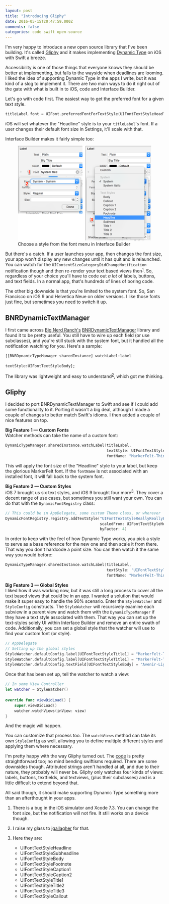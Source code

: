 ```yaml
---
layout: post
title: "Introducing Gliphy"
date: 2016-05-15T20:47:59.000Z
comments: false
categories: code swift open-source
---
```

I'm very happy to introduce a new open source library that I've been building. It's called [Gliphy](https://github.com/tallwave/gliphy) and it makes implementing [Dynamic Type](https://developer.apple.com/library/ios/documentation/StringsTextFonts/Conceptual/TextAndWebiPhoneOS/CustomTextProcessing/CustomTextProcessing.html#//apple_ref/doc/uid/TP40009542-CH4-SW65) on iOS with Swift a breeze.

Accessibility is one of those things that everyone knows they should be better at implementing, but falls to the wayside when deadlines are looming. I liked the idea of supporting Dynamic Type in the apps I write, but it was kind of a slog to implement it. There are two main ways to do it right out of the gate with what is built in to iOS, code and Interface Builder.

Let's go with code first. The easiest way to get the preferred font for a given text style. 

```swift
titleLabel.font = UIFont.preferredFontForTextStyle(UIFontTextStyleHeadline)
```
iOS will set whatever the "Headline" style is to your `titleLabel`'s font. If a user changes their default font size in Settings, it'll scale with that. 

Interface Builder makes it fairly simple too:

<figure>
    <img alt="Interface Builder" src="https://raw.githubusercontent.com/Tallwave/Gliphy/gh-pages/images/ib.png">
    <figcaption>Choose a style from the font menu in Interface Builder</figcaption>
</figure>

But there's a catch. If a user launches your app, then changes the font size, your app won't display any new changes until it has quit and is relaunched. You can watch for the `UIContentSizeCategoryDidChangeNotification` notification though and then re-render your text based views then<sup id="fnref:1"><a href="#fn:1" rel="footnote">1</a></sup>. So, regardless of your choice you'll have to code out *a lot* of labels, buttons, and text fields. In a normal app, that's hundreds of lines of boring code.

The other big downside is that you're limited to the system font. So, San Francisco on iOS 9 and Helvetica Neue on older versions. I like those fonts just fine, but sometimes you need to switch it up.

## BNRDynamicTextManager
I first came across [Big Nerd Ranch's](https://www.bignerdranch.com/) [BNRDynamicTextManager](https://github.com/bignerdranch/BNRDynamicTypeManager) library and found it to be pretty useful. You still have to wire up each field (or use subclasses), and you're still stuck with the system font, but it handled all the notification watching for you. Here's a sample: 

```objc
[[BNRDynamicTypeManager sharedInstance] watchLabel:label
                                         textStyle:UIFontTextStyleBody];
```

The library was lightweight and easy to understand<sup id="fnref:2"><a href="#fn:2" rel="footnote">2</a></sup>, which got me thinking.

## Gliphy
I decided to port BNRDynamicTextManager to Swift and see if I could add some functionality to it. Porting it wasn't a big deal, although I made a couple of changes to better match Swift's idioms. I then added a couple of nice features on top.

**Big Feature 1 — Custom Fonts**<br />
Watcher methods can take the name of a custom font:

```swift
DynamicTypeManager.sharedInstance.watchLabel(titleLabel,
                                             textStyle: UIFontTextStyleTitle1,
                                             fontName: "MarkerFelt-Thin")
```
This will apply the font size of the "Headline" style to your label, but keep the glorious MarkerFelt font. If the `fontName` is not associated with an installed font, it will fall back to the system font.

**Big Feature 2 — Custom Styles**<br />
iOS 7 brought us six text styles, and iOS 9 brought four more<sup id="fnref:3"><a href="#fn:3" rel="footnote">3</a></sup>. They cover a decent range of use cases, but sometimes you still want your own. You can do that with the `DynamicFontRegistry` class:

```swift
// This could be in AppDelegate, some custom Theme class, or wherever
DynamicFontRegistry.registry.addTextStyle("UIFontTextStyleReallyReallyBigTitle",
                                          scaledFrom: UIFontTextStyleHeadline,
                                          byFactor: 4)
```
In order to keep with the feel of how Dynamic Type works, you pick a style to serve as a base reference for the new one and then scale it from there. That way you don't hardcode a point size. You can then watch it the same way you would before:

```swift
DynamicTypeManager.sharedInstance.watchLabel(titleLabel, 
                                             textStyle: "UIFontTextStyleReallyReallyBigTitle"", 
                                             fontName: "MarkerFelt-Thin")
```

**Big Feature 3 — Global Styles**<br />
I liked how it was working now, but it was still a long process to cover all the text based views that could be in an app. I wanted a solution that would make it super easy to handle the 90% scenario. Enter the `StyleWatcher` and `StyleConfig` constructs. The `StyleWatcher` will recursively examine each subview in a parent view and watch them with the `DynamicTypeManager` if they have a text style associated with them. That way you can set up the text-styles solely UI within Interface Builder and remove an entire swath of code. Additionally, you can set a global style that the watcher will use to find your custom font (or style).

```swift
// AppDelegate
// Setting up the global styles
StyleWatcher.defaultConfig.label[UIFontTextStyleTitle1] = "MarkerFelt-Thin"
StyleWatcher.defaultConfig.label[UIFontTextStyleTitle1] = "MarkerFelt-Thin"
StyleWatcher.defaultConfig.textField[UIFontTextStyleBody] = "Avenir-Light"
```
Once that has been set up, tell the watcher to watch a view:

```swift
// In some View Controller
let watcher = StyleWatcher()

override func viewDidLoad() {
    super.viewDidLoad()
    watcher.watchViews(inView: view)
}
```
And the magic will happen. 

You can customize that process too. The `watchViews` method can take its own `StyleConfig` as well, allowing you to define multiple different styles and applying them where necessary.

I'm pretty happy with the way Gliphy turned out. The [code](https://github.com/tallwave/gliphy) is pretty straightforward too; no mind bending swiftisms required. There are some downsides though. Attributed strings aren't handled at all, and due to their nature, they probably will never be. Gliphy only watches four kinds of views: labels, buttons, textfields, and textviews, (plus their subclasses) and is a little difficult to extend beyond that.

All said though, it should make supporting Dynamic Type something more than an afterthought in your apps.


<div class="footnotes">
  <ol>
    <li class="footnote" id="fn:1">
  <p>There is a bug in the iOS simulator and Xcode 7.3. You can change the font size, but the notification will not fire. It still works on a device though.</p>
</li>
<li class="footnote" id="fn:2">
  <p>I raise my glass to <a href="https://github.com/jgallagher">jgallagher</a> for that.</p>
</li>
<li class="footnote" id="fn:3">
  <p>Here they are:
  <ul>
    <li>UIFontTextStyleHeadline</li>
    <li>UIFontTextStyleSubheadline</li>
    <li>UIFontTextStyleBody</li>
    <li>UIFontTextStyleFootnote</li>
    <li>UIFontTextStyleCaption1</li>
    <li>UIFontTextStyleCaption2</li>
    <li>UIFontTextStyleTitle1</li>
    <li>UIFontTextStyleTitle2</li>
    <li>UIFontTextStyleTitle3</li>
    <li>UIFontTextStyleCallout</li>        
  </ul>
  </p>
</li>
  </ol>
</div>
